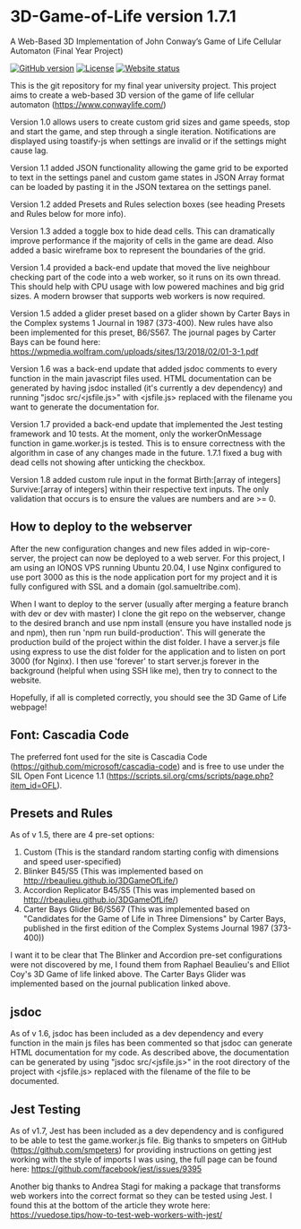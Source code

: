 # 3D-Game-of-Life version 1.7.1
A Web-Based 3D Implementation of John Conway’s Game of Life Cellular Automaton (Final Year Project)

[![GitHub version](https://img.shields.io/github/v/release/SamuelTribeUK/3D-Game-of-Life.svg)](https://github.com/SamuelTribeUK/3D-Game-of-Life/releases/latest)
[![License](https://img.shields.io/github/license/SamuelTribeUK/3D-Game-of-Life.svg)](LICENSE)
[![Website status](https://img.shields.io/website?down_color=red&down_message=offline&up_color=green&up_message=online&url=https%3A%2F%2Fgol.samueltribe.com)](https://gol.samueltribe.com/)

This is the git repository for my final year university project. This project aims to create a web-based 3D version of the game of life cellular automaton (https://www.conwaylife.com/)

Version 1.0 allows users to create custom grid sizes and game speeds, stop and start the game, and step through a single iteration. Notifications are displayed using toastify-js when settings are invalid or if the settings might cause lag.

Version 1.1 added JSON functionality allowing the game grid to be exported to text in the settings panel and custom game states in JSON Array format can be loaded by pasting it in the JSON textarea on the settings panel.

Version 1.2 added Presets and Rules selection boxes (see heading Presets and Rules below for more info).

Version 1.3 added a toggle box to hide dead cells. This can dramatically improve performance if the majority of cells in the game are dead. Also added a basic wireframe box to represent the boundaries of the grid.

Version 1.4 provided a back-end update that moved the live neighbour checking part of the code into a web worker, so it runs on its own thread. This should help with CPU usage with low powered machines and big grid sizes. A modern browser that supports web workers is now required.

Version 1.5 added a glider preset based on a glider shown by Carter Bays in the Complex systems 1 Journal in 1987 (373-400). New rules have also been implemented for this preset, B6/S567. The journal pages by Carter Bays can be found here: https://wpmedia.wolfram.com/uploads/sites/13/2018/02/01-3-1.pdf

Version 1.6 was a back-end update that added jsdoc comments to every function in the main javascript files used. HTML documentation can be generated by having jsdoc installed (it's currently a dev dependency) and running "jsdoc src/<jsfile.js>" with <jsfile.js> replaced with the filename you want to generate the documentation for.

Version 1.7 provided a back-end update that implemented the Jest testing framework and 10 tests. At the moment, only the workerOnMessage function in game.worker.js is tested. This is to ensure correctness with the algorithm in case of any changes made in the future. 1.7.1 fixed a bug with dead cells not showing after unticking the checkbox.

Version 1.8 added custom rule input in the format Birth:[array of integers] Survive:[array of integers] within their respective text inputs. The only validation that occurs is to ensure the values are numbers and are >= 0.

## How to deploy to the webserver
After the new configuration changes and new files added in wip-core-server, the project can now be deployed to a web server. For this project, I am using an IONOS VPS running Ubuntu 20.04, I use Nginx configured to use port 3000 as this is the node application port for my project and it is fully configured with SSL and a domain (gol.samueltribe.com).

When I want to deploy to the server (usually after merging a feature branch with dev or dev with master) I clone the git repo on the webserver, change to the desired branch and use npm install (ensure you have installed node js and npm), then run 'npm run build-production'. This will generate the production build of the project within the dist folder. I have a server.js file using express to use the dist folder for the application and to listen on port 3000 (for Nginx). I then use 'forever' to start server.js forever in the background (helpful when using SSH like me), then try to connect to the website.

Hopefully, if all is completed correctly, you should see the 3D Game of Life webpage!

## Font: Cascadia Code
The preferred font used for the site is Cascadia Code (https://github.com/microsoft/cascadia-code) and is free to use under the SIL Open Font Licence 1.1 (https://scripts.sil.org/cms/scripts/page.php?item_id=OFL).

## Presets and Rules
As of v 1.5, there are 4 pre-set options:
1. Custom (This is the standard random starting config with dimensions and speed user-specified)
2. Blinker B45/S5 (This was implemented based on http://rbeaulieu.github.io/3DGameOfLife/)
3. Accordion Replicator B45/S5 (This was implemented based on http://rbeaulieu.github.io/3DGameOfLife/)
4. Carter Bays Glider B6/S567 (This was implemented based on "Candidates for the Game of Life in Three Dimensions" by Carter Bays, published in the first edition of the Complex Systems Journal 1987 (373-400))

I want it to be clear that The Blinker and Accordion pre-set configurations were not discovered by me, I found them from Raphael Beaulieu's and Elliot Coy's 3D Game of life linked above. The Carter Bays Glider was implemented based on the journal publication linked above.

## jsdoc
As of v 1.6, jsdoc has been included as a dev dependency and every function in the main js files has been commented so that jsdoc can generate HTML documentation for my code. As described above, the documentation can be generated by using "jsdoc src/<jsfile.js>" in the root directory of the project with <jsfile.js> replaced with the filename of the file to be documented.

## Jest Testing
As of v1.7, Jest has been included as a dev dependency and is configured to be able to test the game.worker.js file. Big thanks to smpeters on GitHub (https://github.com/smpeters) for providing instructions on getting jest working with the style of imports I was using, the full page can be found here: https://github.com/facebook/jest/issues/9395

Another big thanks to Andrea Stagi for making a package that transforms web workers into the correct format so they can be tested using Jest. I found this at the bottom of the article they wrote here: https://vuedose.tips/how-to-test-web-workers-with-jest/

